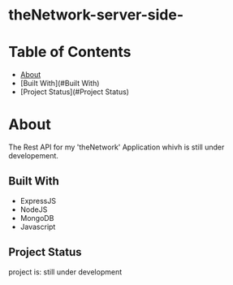 # theNetwork-server-side-

# Table of Contents
* [About](#About)
* [Built With](#Built With)
* [Project Status](#Project Status)

# About
The Rest API for my 'theNetwork' Application whivh is still under developement.

## Built With
- ExpressJS
- NodeJS
- MongoDB
- Javascript

## Project Status
   project is: still under development

